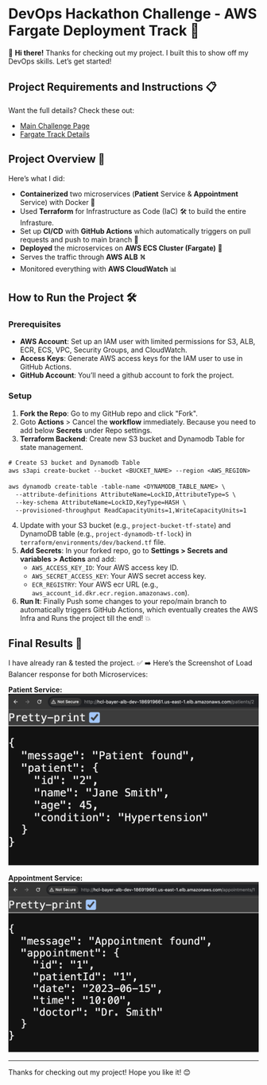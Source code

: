 # DevOps Hackathon Challenge - AWS Fargate Deployment Track 🚀

👋 **Hi there!** Thanks for checking out my project. I built this to show off my DevOps skills. Let’s get started!

## Project Requirements and Instructions 📋

Want the full details? Check these out:

- [Main Challenge Page](https://hackathon.baywsf.com/devops/index.html)
- [Fargate Track Details](https://hackathon.baywsf.com/devops/fargate-track.html)


## Project Overview 🌟

Here’s what I did:

- **Containerized** two microservices (**Patient** Service & **Appointment** Service) with Docker 🐳
- Used **Terraform** for Infrastructure as Code (IaC) 🛠️ to build the entire Infrasture.
- Set up **CI/CD** with **GitHub Actions** which automatically triggers on pull requests and push to main branch 🤖
- **Deployed** the microservices on **AWS ECS Cluster (Fargate)** 🚀
- Serves the traffic through **AWS ALB** ⛕
- Monitored everything with **AWS CloudWatch** 📊


## How to Run the Project 🛠️

### Prerequisites

- **AWS Account**: Set up an IAM user with limited permissions for S3, ALB, ECR, ECS, VPC, Security Groups, and CloudWatch.
- **Access Keys**: Generate AWS access keys for the IAM user to use in GitHub Actions.
- **GitHub Account**: You’ll need a github account to fork the project.

### Setup

1. **Fork the Repo**: Go to my GitHub repo and click "Fork".
2. Goto **Actions** > Cancel the **workflow** immediately. Because you need to add below **Secrets** under Repo settings.
3. **Terraform Backend**: Create new S3 bucket and Dynamodb Table for state management.
  ```
  # Create S3 bucket and Dynamodb Table
  aws s3api create-bucket --bucket <BUCKET_NAME> --region <AWS_REGION>
  
  aws dynamodb create-table -table-name <DYNAMODB_TABLE_NAME> \
    --attribute-definitions AttributeName=LockID,AttributeType=S \
    --key-schema AttributeName=LockID,KeyType=HASH \
    --provisioned-throughput ReadCapacityUnits=1,WriteCapacityUnits=1
  ```
4. Update with your S3 bucket (e.g., `project-bucket-tf-state`) and DynamoDB table (e.g., `project-dynamodb-tf-lock`) in `terraform/environments/dev/backend.tf` file.
5. **Add Secrets**: In your forked repo, go to **Settings > Secrets and variables > Actions** and add:
   - `AWS_ACCESS_KEY_ID`: Your AWS access key ID.
   - `AWS_SECRET_ACCESS_KEY`: Your AWS secret access key.
   - `ECR_REGISTRY`: Your AWS ecr URL (e.g., `aws_account_id.dkr.ecr.region.amazonaws.com`).
6. **Run It**: Finally Push some changes to your repo/main branch to automatically triggers GitHub Actions, which eventually creates the AWS Infra and Runs the project till the end! 💥


## Final Results 🎉

I have already ran & tested the project. ✅
➡️ Here’s the Screenshot of Load Balancer response for both Microservices:

**Patient Service:**
![Patient Service Response](./img/patient-service-response.png)  

**Appointment Service:**
![Appointment Service Response](./img/appointment-service-response.png)  

---

Thanks for checking out my project! Hope you like it! 😊
